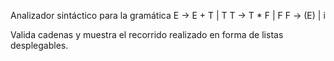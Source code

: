 Analizador sintáctico para la gramática
E -> E + T | T
T -> T * F | F
F -> (E) | i

Valida cadenas y muestra el recorrido realizado en forma de listas desplegables.
